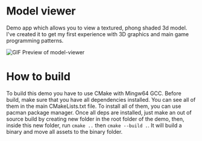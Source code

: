 # Model viewer
Demo app which allows you to view a textured, phong shaded 3d model.
I've created it to get my first experience with 3D graphics and main game programming patterns.

![GIF Preview of model-viewer](https://github.com/Lackym/demo-model-viewer/blob/master/model-viewer-preview.gif)

# How to build
To build this demo you have to use CMake with Mingw64 GCC.
Before build, make sure that you have all dependencies installed. You can see all of them in the main CMakeLists.txt file.
To install all of them, you can use pacman package manager.
Once all deps are installed, just make an out of source build by creating new folder in the root folder of the demo, then, inside this new folder,
run <code>cmake ..</code> then <code>cmake --build .</code>. It will build a binary and move all assets to the binary folder.
